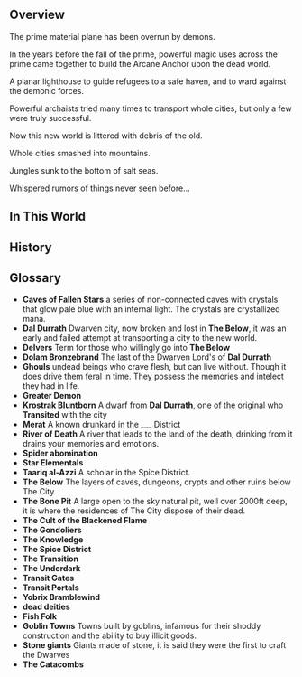 ## Overview

The prime material plane has been overrun by demons.

In the years before the fall of the prime, powerful magic uses across the prime came together to build the Arcane Anchor upon the dead world.

A planar lighthouse to guide refugees to a safe haven, and to ward against the demonic forces.

Powerful archaists tried many times to transport whole cities, but only a few were truly successful.

Now this new world is littered with debris of the old.

Whole cities smashed into mountains.

Jungles sunk to the bottom of salt seas.

Whispered rumors of things never seen before...

## In This World



## History



## Glossary 

* **Caves of Fallen Stars** a series of non-connected caves with crystals that glow pale blue with an internal light. The crystals are crystallized mana.
* **Dal Durrath** Dwarven city, now broken and lost in **The Below**, it was an early and failed attempt at transporting a city to the new world.
* **Delvers** Term for those who willingly go into **The Below** 
* **Dolam Bronzebrand** The last of the Dwarven Lord's of **Dal Durrath**
* **Ghouls** undead beings who crave flesh, but can live without. Though it does drive them feral in time. They possess the memories and intelect they had in life.
* **Greater Demon**  
* **Krostrak Bluntborn** A dwarf from **Dal Durrath**, one of the original who **Transited** with the city
* **Merat** A known drunkard in the ___ District 
* **River of Death** A river that leads to the land of the death, drinking from it drains your memories and emotions.
* **Spider abomination** 
* **Star Elementals** 
* **Taariq al-Azzi** A scholar in the Spice District.
* **The Below** The layers of caves, dungeons, crypts and other ruins below The City
* **The Bone Pit** A large open to the sky natural pit, well over 2000ft deep, it is where the residences of The City dispose of their dead.
* **The Cult of the Blackened Flame** 
* **The Gondoliers**  
* **The Knowledge**  
* **The Spice District** 
* **The Transition** 
* **The Underdark** 
* **Transit Gates** 
* **Transit Portals** 
* **Yobrix Bramblewind** 
* **dead deities** 
* **Fish Folk** 
* **Goblin Towns** Towns built by goblins, infamous for their shoddy construction and the ability to buy illicit goods.
* **Stone giants** Giants made of stone, it is said they were the first to craft the Dwarves 
* **The Catacombs** 
